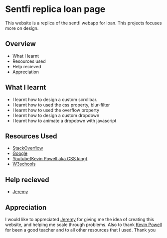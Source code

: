 # Sentfi replica loan page

This website is a replica of the sentfi webapp for loan. This projects focuses more on design.

## Overview
- What I learnt
- Resources used 
- Help recieved
- Appreciation

## What I learnt
- I learnt how to design a custom scrollbar.
- I learnt how to used the css property, blur-filter
- I learnt how to used the overflow property
- I learnt how to design a custom dropdown
- I learnt how to animate a dropdown with javascript

## Resources Used
- [StackOverflow](https://stackoverflow.com/)
- [Google](https://www.google.com/)
- [Youtube(Kevin Powell aka CSS king)](https://www.youtube.com/kepowob)
- [W3schools](https://www.w3schools.com/)

## Help recieved
- [Jeremy](https://github.com/jeremy0x)

## Appreciation
I would like to appreciated [Jeremy](https://github.com/jeremy0x) for giving me the idea of creating this website, and helping me scale through problems. Also to thank [Kevin Powell](https://www.youtube.com/kepowob) for been a good teacher and to all other resources that I used. Thank you

